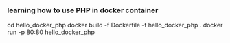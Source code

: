 ### learning how to use PHP in docker container 
cd hello_docker_php
docker build -f Dockerfile -t hello_docker_php .
docker run -p 80:80 hello_docker_php